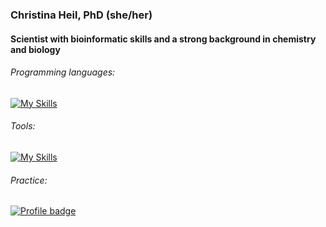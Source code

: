 ### Christina Heil, PhD (she/her)

#### Scientist with bioinformatic skills and a strong background in chemistry and biology

###### Programming languages:

[![My Skills](https://skillicons.dev/icons?i=py,r,bash,cpp)](https://skillicons.dev)

###### Tools:

[![My Skills](https://skillicons.dev/icons?i=git,github,vscode,vim,docker)](https://skillicons.dev)

###### Practice:

[![Profile badge](https://www.codewars.com/users/hitowie/badges/large)](https://www.codewars.com/users/hitowie/)

